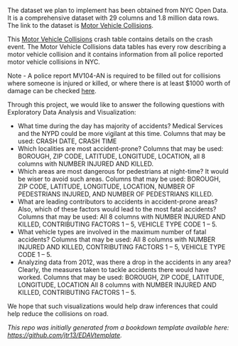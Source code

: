 The dataset we plan to implement has been obtained from NYC Open Data. It is a comprehensive dataset with 29 columns and 1.8 million data rows. The link to the dataset is [Motor Vehicle Collisions](https://data.cityofnewyork.us/Public-Safety/Motor-Vehicle-Collisions-Crashes/h9gi-nx95). 

This [Motor Vehicle Collisions](https://data.cityofnewyork.us/Public-Safety/Motor-Vehicle-Collisions-Crashes/h9gi-nx95) crash table contains details on the crash event. The Motor Vehicle Collisions data tables has every row describing a motor vehicle collision and it contains information from all police reported motor vehicle collisions in NYC.

Note - A police report MV104-AN is required to be filled out for collisions where someone is injured or killed, or where there is at least $1000 worth of damage can be checked [here](https://www.nhtsa.gov/sites/nhtsa.dot.gov/files/documents/ny_overlay_mv-104an_rev05_2004.pdf).

Through this project, we would like to answer the following questions with Exploratory Data Analysis and Visualization:

* What time during the day has majority of accidents? Medical Services and the NYPD could be more vigilant at this time. Columns that may be used: CRASH DATE, CRASH TIME
* Which localities are most accident-prone? Columns that may be used: BOROUGH, ZIP CODE, LATITUDE, LONGITUDE, LOCATION, all 8 columns with NUMBER INJURED AND KILLED.
* Which areas are most dangerous for pedestrians at night-time? It would be wiser to avoid such areas. Columns that may be used: BOROUGH, ZIP CODE, LATITUDE, LONGITUDE, LOCATION, NUMBER OF PEDESTRIANS INJURED, AND NUMBER OF PEDESTRIANS KILLED.
* What are leading contributors to accidents in accident-prone areas? Also, which of these factors would lead to the most fatal accidents? Columns that may be used: All 8 columns with NUMBER INJURED AND KILLED, CONTRIBUTING FACTORS 1 – 5, VEHICLE TYPE CODE 1 – 5.
* What vehicle types are involved in the maximum number of fatal accidents? Columns that may be used: All 8 columns with NUMBER INJURED AND KILLED, CONTRIBUTING FACTORS 1 – 5, VEHICLE TYPE CODE 1 – 5.
* Analyzing data from 2012, was there a drop in the accidents in any area? Clearly, the measures taken to tackle accidents there would have worked. Columns that may be used: BOROUGH, ZIP CODE, LATITUDE, LONGITUDE, LOCATION All 8 columns with NUMBER INJURED AND KILLED, CONTRIBUTING FACTORS 1 – 5.

We hope that such visualizations would help draw inferences that could help reduce the collisions on road.


*This repo was initially generated from a bookdown template available here: https://github.com/jtr13/EDAVtemplate.*	
